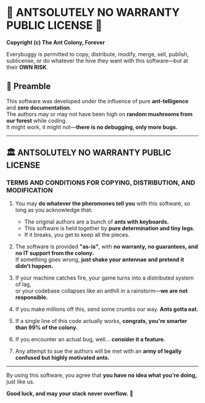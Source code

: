 # 🐜 ANTSOLUTELY NO WARRANTY PUBLIC LICENSE 🐜  
**Copyright (c) The Ant Colony, Forever**  

Everybuggy is permitted to copy, distribute, modify, merge, sell, publish, sublicense, or do whatever the hive they want with this software—but at their **OWN RISK**.  

## 📜 Preamble  
This software was developed under the influence of pure **ant-telligence** and **zero documentation**.  
The authors may or may not have been high on **random mushrooms from our forest** while coding.  
It might work, it might not—**there is no debugging, only more bugs.**  

---

## 🏛️ ANTSOLUTELY NO WARRANTY PUBLIC LICENSE  
### TERMS AND CONDITIONS FOR COPYING, DISTRIBUTION, AND MODIFICATION  

1. You may **do whatever the pheromones tell you** with this software, so long as you acknowledge that:  
   - The original authors are a bunch of **ants with keyboards.**
   - This software is held together by **pure determination and tiny legs.**  
   - If it breaks, you get to keep all the pieces.  

2. The software is provided **"as-is"**, with **no warranty, no guarantees, and no IT support from the colony.**  
   If something goes wrong, **just shake your antennae and pretend it didn’t happen.**  

3. If your machine catches fire, your game turns into a distributed system of lag,  
   or your codebase collapses like an anthill in a rainstorm—**we are not responsible.**  

4. If you make millions off this, send some crumbs our way. **Ants gotta eat.**  

5. If a single line of this code actually works, **congrats, you're smarter than 99% of the colony.**  

6. If you encounter an actual bug, well... **consider it a feature.**  

7. Any attempt to sue the authors will be met with an **army of legally confused but highly motivated ants.**  

---

By using this software, you agree that **you have no idea what you're doing,** just like us.  

**Good luck, and may your stack never overflow.** 🐜  

